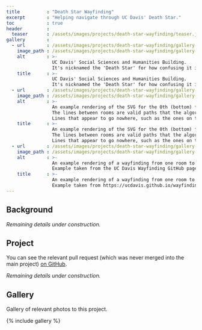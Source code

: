 ```yaml
---
title          : "Death Star Wayfinding"
excerpt        : "Helping navigate through UC Davis' Death Star."
toc            : true
header         :
  teaser       : /assets/images/projects/death-star-wayfinding/teaser.jpg
gallery        :
  - url        : /assets/images/projects/death-star-wayfinding/gallery-1.jpg
    image_path : /assets/images/projects/death-star-wayfinding/gallery-1.jpg
    alt        : >-
                 UC Davis' Social Sciences and Humanities Building.
                 It's nicknamed the 'Death Star' for how confusing it is to navigate.
    title      : >-
                 UC Davis' Social Sciences and Humanities Building.
                 It's nicknamed the 'Death Star' for how confusing it is to navigate.
  - url        : /assets/images/projects/death-star-wayfinding/gallery-2.jpg
    image_path : /assets/images/projects/death-star-wayfinding/gallery-2.jpg
    alt        : >-
                 An example rendering of the SVG for the 0th (bottom) floor of the Death Star.
                 The lines between rooms are valid paths that the algorithm can travel on.
                 Lines that appear to go nowhere, such as the ones on the far right, are 'portals' that travel between floors.
    title      : >-
                 An example rendering of the SVG for the 0th (bottom) floor of the Death Star.
                 The lines between rooms are valid paths that the algorithm can travel on.
                 Lines that appear to go nowhere, such as the ones on the far right, are 'portals' that travel between floors.
  - url        : /assets/images/projects/death-star-wayfinding/gallery-3.jpg
    image_path : /assets/images/projects/death-star-wayfinding/gallery-3.jpg
    alt        : >-
                 An example rendering of a wayfinding from one room to another.
                 Example taken from the UC Davis Wayfinding GitHub page.
    title      : >-
                 An example rendering of a wayfinding from one room to another.
                 Example taken from https://ucdavis.github.io/wayfinding/.
---
```


## Background

*Remaining details under construction.*

## Project

You can see the relevant pull request (which was never merged into the main project) [on GitHub](https://github.com/ucdavis/wayfinding/pull/43).

*Remaining details under construction.*

## Gallery

Gallery of relevant photos to this project.

{% include gallery %}
